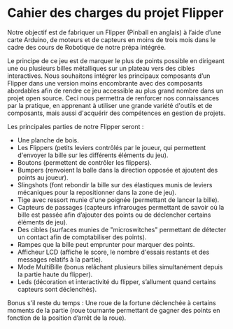 # Cahier des charges du projet Flipper #

Notre objectif est de fabriquer un Flipper (Pinball en anglais) à l’aide d’une carte Arduino, de moteurs et de capteurs en moins de trois mois dans le cadre des cours de Robotique de notre prépa intégrée. 

Le principe de ce jeu est de marquer le plus de points possible en dirigeant une ou plusieurs billes métalliques sur un plateau vers des cibles interactives. Nous souhaitons intégrer les principaux composants d’un Flipper dans une version moins encombrante avec des composants abordables afin de rendre ce jeu accessible au plus grand nombre dans un projet open source. Ceci nous permettra de renforcer nos connaissances par la pratique, en apprenant à utiliser une grande variété d'outils et de composants, mais aussi d'acquérir des compétences en gestion de projets.

Les principales parties de notre Flipper seront :

* Une planche de bois.
* Les Flippers (petits leviers contrôlés par le joueur, qui permettent d'envoyer la bille sur les différents éléments du jeu).
* Boutons (permettent de contrôler les flippers).
* Bumpers (renvoient la balle dans la direction opposée et ajoutent des points au joueur).
* Slingshots (font rebondir la bille sur des élastiques munis de leviers mécaniques pour la repositionner dans la zone de jeu).
* Tige avec ressort munie d'une poignée (permettant de lancer la bille).
* Capteurs de passages (capteurs infrarouges permettant de savoir où la bille est passée afin d’ajouter des points ou de déclencher certains éléments de jeu).
* Des cibles (surfaces munies de "microswitches" permettant de détecter un contact afin de comptabiliser des points).
* Rampes que la bille peut emprunter pour marquer des points.
* Afficheur LCD (affiche le score, le nombre d'essais restants et des messages relatifs à la partie).
* Mode MultiBille (bonus relâchant plusieurs billes simultanément depuis la partie haute du flipper).
* Leds (décoration et interactivité du flipper, s’allument quand certains capteurs sont déclenchés).

Bonus s'il reste du temps : Une roue de la fortune déclenchée à certains moments de la partie (roue tournante permettant de gagner des points en fonction de la position d’arrêt de la roue).

